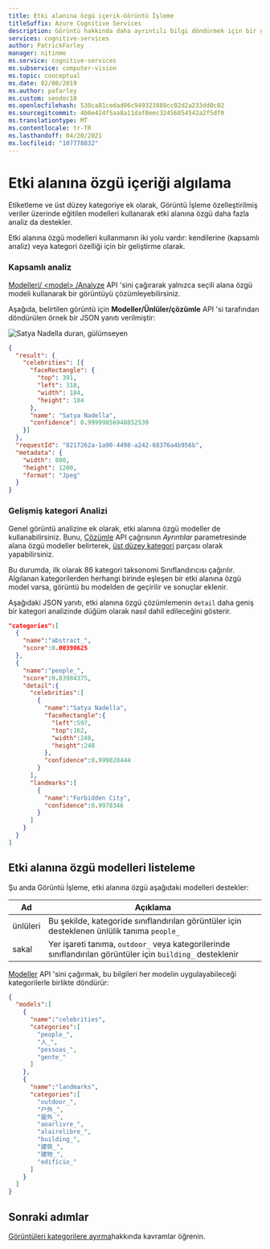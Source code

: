 ```yaml
---
title: Etki alanına özgü içerik-Görüntü İşleme
titleSuffix: Azure Cognitive Services
description: Görüntü hakkında daha ayrıntılı bilgi döndürmek için bir görüntü kategorisi etki alanı belirtmeyi öğrenin.
services: cognitive-services
author: PatrickFarley
manager: nitinme
ms.service: cognitive-services
ms.subservice: computer-vision
ms.topic: conceptual
ms.date: 02/08/2019
ms.author: pafarley
ms.custom: seodec18
ms.openlocfilehash: 530ca81cedad06c949323889cc02d2a233dd0c02
ms.sourcegitcommit: 4b0e424f5aa8a11daf0eec32456854542a2f5df0
ms.translationtype: MT
ms.contentlocale: tr-TR
ms.lasthandoff: 04/20/2021
ms.locfileid: "107778832"
---
```

# <a name="detect-domain-specific-content"></a>Etki alanına özgü içeriği algılama

Etiketleme ve üst düzey kategoriye ek olarak, Görüntü İşleme özelleştirilmiş veriler üzerinde eğitilen modelleri kullanarak etki alanına özgü daha fazla analiz da destekler.

Etki alanına özgü modelleri kullanmanın iki yolu vardır: kendilerine (kapsamlı analiz) veya kategori özelliği için bir geliştirme olarak.

### <a name="scoped-analysis"></a>Kapsamlı analiz

[Modelleri/ \<model\> /Analyze](https://westcentralus.dev.cognitive.microsoft.com/docs/services/computer-vision-v3-2-ga/operations/56f91f2e778daf14a499f21b) API 'sini çağırarak yalnızca seçili alana özgü modeli kullanarak bir görüntüyü çözümleyebilirsiniz.

Aşağıda, belirtilen görüntü için **Modeller/Ünlüler/çözümle** API 'si tarafından döndürülen örnek bir JSON yanıtı verilmiştir:

![Satya Nadella duran, gülümseyen](./images/satya.jpeg)

```json
{
  "result": {
    "celebrities": [{
      "faceRectangle": {
        "top": 391,
        "left": 318,
        "width": 184,
        "height": 184
      },
      "name": "Satya Nadella",
      "confidence": 0.99999856948852539
    }]
  },
  "requestId": "8217262a-1a90-4498-a242-68376a4b956b",
  "metadata": {
    "width": 800,
    "height": 1200,
    "format": "Jpeg"
  }
}
```

### <a name="enhanced-categorization-analysis"></a>Gelişmiş kategori Analizi

Genel görüntü analizine ek olarak, etki alanına özgü modeller de kullanabilirsiniz. Bunu, [Çözümle](https://westcentralus.dev.cognitive.microsoft.com/docs/services/computer-vision-v3-2-ga/operations/56f91f2e778daf14a499f21b) API çağrısının *Ayrıntılar* parametresinde alana özgü modeller belirterek, [üst düzey kategori](concept-categorizing-images.md) parçası olarak yapabilirsiniz.

Bu durumda, ilk olarak 86 kategori taksonomi Sınıflandırıcısı çağırılır. Algılanan kategorilerden herhangi birinde eşleşen bir etki alanına özgü model varsa, görüntü bu modelden de geçirilir ve sonuçlar eklenir.

Aşağıdaki JSON yanıtı, etki alanına özgü çözümlemenin `detail` daha geniş bir kategori analizinde düğüm olarak nasıl dahil edileceğini gösterir.

```json
"categories":[
  {
    "name":"abstract_",
    "score":0.00390625
  },
  {
    "name":"people_",
    "score":0.83984375,
    "detail":{
      "celebrities":[
        {
          "name":"Satya Nadella",
          "faceRectangle":{
            "left":597,
            "top":162,
            "width":248,
            "height":248
          },
          "confidence":0.999028444
        }
      ],
      "landmarks":[
        {
          "name":"Forbidden City",
          "confidence":0.9978346
        }
      ]
    }
  }
]
```

## <a name="list-the-domain-specific-models"></a>Etki alanına özgü modelleri listeleme

Şu anda Görüntü İşleme, etki alanına özgü aşağıdaki modelleri destekler:

| Ad | Açıklama |
|------|-------------|
| ünlüleri | Bu şekilde, kategoride sınıflandırılan görüntüler için desteklenen ünlülik tanıma `people_` |
| sakal | Yer işareti tanıma, `outdoor_` veya kategorilerinde sınıflandırılan görüntüler için `building_` desteklenir |

[Modeller](https://westcentralus.dev.cognitive.microsoft.com/docs/services/computer-vision-v3-2-ga/operations/56f91f2e778daf14a499f20e) API 'sini çağırmak, bu bilgileri her modelin uygulayabileceği kategorilerle birlikte döndürür:

```json
{
  "models":[
    {
      "name":"celebrities",
      "categories":[
        "people_",
        "人_",
        "pessoas_",
        "gente_"
      ]
    },
    {
      "name":"landmarks",
      "categories":[
        "outdoor_",
        "户外_",
        "屋外_",
        "aoarlivre_",
        "alairelibre_",
        "building_",
        "建筑_",
        "建物_",
        "edifício_"
      ]
    }
  ]
}
```

## <a name="next-steps"></a>Sonraki adımlar

[Görüntüleri kategorilere ayırma](concept-categorizing-images.md)hakkında kavramlar öğrenin.
